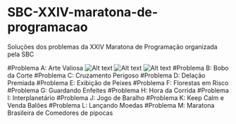 # SBC-XXIV-maratona-de-programacao
Soluções dos problemas da XXIV Maratona de Programação organizada pela SBC

#Problema A: Arte Valiosa
![Alt text](relative/path/to/doc/problems/A_text.png?raw=true "Descrição")
![Alt text](relative/path/to/doc/problems/A_input.png?raw=true "Input")
![Alt text](relative/path/to/doc/problems/A_output.png?raw=true "Output")
#Problema B: Bobo da Corte
#Problema C: Cruzamento Perigoso
#Problema D: Delação Premiada
#Problema E: Exibição de Peixes
#Problema F: Florestas em Risco
#Problema G: Guardando Enfeites
#Problema H: Hora da Corrida
#Problema I: Interplanetário
#Problema J: Jogo de Baralho
#Problema K: Keep Calm e Venda Balões
#Problema L: Lançando Moedas
#Problema M: Maratona Brasileira de Comedores de pipocas
